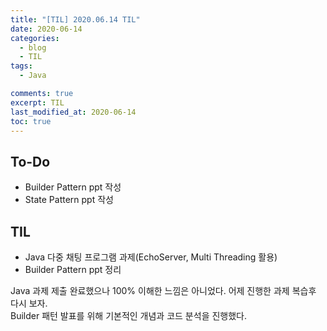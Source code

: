 ```yaml
---
title: "[TIL] 2020.06.14 TIL"
date: 2020-06-14
categories:
  - blog
  - TIL
tags:
  - Java

comments: true
excerpt: TIL
last_modified_at: 2020-06-14
toc: true
---
```


## To-Do

- Builder Pattern ppt 작성
- State Pattern ppt 작성


## TIL

- Java 다중 채팅 프로그램 과제(EchoServer, Multi Threading 활용)
- Builder Pattern ppt 정리

Java 과제 제출 완료했으나 100% 이해한 느낌은 아니었다. 어제 진행한 과제 복습후 다시 보자.  
Builder 패턴 발표를 위해 기본적인 개념과 코드 분석을 진행했다. 

